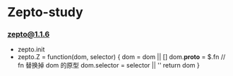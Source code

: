 # Zepto-study
### zepto@1.1.6

 - zepto.init
 -   zepto.Z = function(dom, selector) {
     dom = dom || []
     dom.__proto__ = $.fn            // fn 替换掉 dom 的原型
     dom.selector = selector || ''
     return dom
   }

